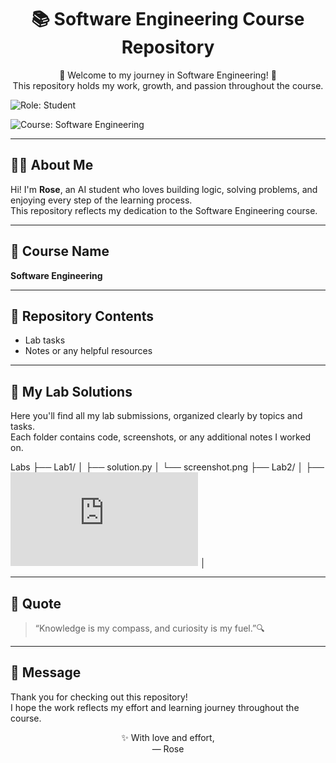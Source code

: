 <h1 align="center">📚 Software Engineering Course Repository</h1>

<p align="center">
  🌸 Welcome to my journey in Software Engineering! 🌸<br>
  This repository holds my work, growth, and passion throughout the course.
</p>

<p align="center">
  
 ![Role: Student](https://img.shields.io/badge/Role-Student-f7c6d9?style=flat-square)
 
![Course: Software Engineering](https://img.shields.io/badge/Course-Software%20Engineering-f7c6d9?style=flat-square)

</p>

---

## 👩‍💻 About Me
Hi! I'm **Rose**, an AI student who loves building logic, solving problems, and enjoying every step of the learning process.  
This repository reflects my dedication to the Software Engineering course.

---

## 🔖 Course Name
**Software Engineering**

---

## 📁 Repository Contents
- Lab tasks  
- Notes or any helpful resources  


---

## 📂 My Lab Solutions
Here you'll find all my lab submissions, organized clearly by topics and tasks.  
Each folder contains code, screenshots, or any additional notes I worked on.


 Labs
   ├── Lab1/
   │   ├── solution.py
   │   └── screenshot.png
   ├── Lab2/
   │   ├── ![Lab2.pdf](https://github.com/user-attachments/files/19278660/Lab2.pdf)
   │ 


---

## 🌟 Quote
> “Knowledge is my compass, and curiosity is my fuel.”🔍

---

## 💌 Message
Thank you for checking out this repository!  
I hope the work reflects my effort and learning journey throughout the course.

<p align="center">
  ✨ With love and effort,<br>
  — Rose
</p>

